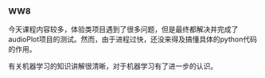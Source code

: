 ### WW8

今天课程内容较多，体验类项目遇到了很多问题，但是最终都解决并完成了audioPlot项目的测试。然而，由于进程过快，还没来得及搞懂具体的python代码的作用。

有关机器学习的知识讲解很清晰，对于机器学习有了进一步的认识。


